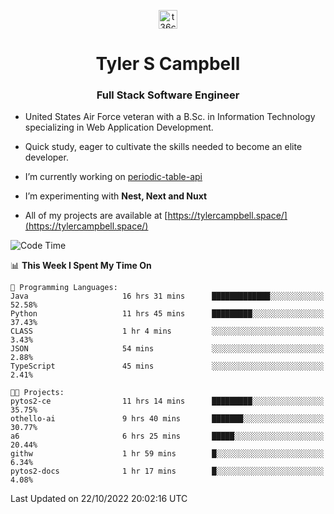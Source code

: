 <p align="center">
<a href="https://www.linkedin.com/in/t36campbell" target="blank"><img align="center" src="https://ik.imagekit.io/t36campbell/Portfolio/linkedin.png.original_m8bbGgPh6.png" alt="t36campbell" height="30" width="30" /></a>
</p>
<h1 align="center">Tyler S Campbell</h1>
<h3 align="center">Full Stack Software Engineer</h3>

* United States Air Force veteran with a B.Sc. in Information Technology specializing in Web Application Development. 

* Quick study, eager to cultivate the skills needed to become an elite developer.

* I’m currently working on [periodic-table-api](https://github.com/t36campbell/periodic-table-api)

* I’m experimenting with **Nest, Next and Nuxt**

* All of my projects are available at [https://tylercampbell.space/](https://tylercampbell.space/)

<!--START_SECTION:waka-->
![Code Time](http://img.shields.io/badge/Code%20Time-1%2C933%20hrs%2015%20mins-blue)

📊 **This Week I Spent My Time On** 

```text
💬 Programming Languages: 
Java                     16 hrs 31 mins      █████████████░░░░░░░░░░░░   52.58% 
Python                   11 hrs 45 mins      █████████░░░░░░░░░░░░░░░░   37.43% 
CLASS                    1 hr 4 mins         ░░░░░░░░░░░░░░░░░░░░░░░░░   3.43% 
JSON                     54 mins             ░░░░░░░░░░░░░░░░░░░░░░░░░   2.88% 
TypeScript               45 mins             ░░░░░░░░░░░░░░░░░░░░░░░░░   2.41%

🐱‍💻 Projects: 
pytos2-ce                11 hrs 14 mins      █████████░░░░░░░░░░░░░░░░   35.75% 
othello-ai               9 hrs 40 mins       ███████░░░░░░░░░░░░░░░░░░   30.77% 
a6                       6 hrs 25 mins       █████░░░░░░░░░░░░░░░░░░░░   20.44% 
githw                    1 hr 59 mins        █░░░░░░░░░░░░░░░░░░░░░░░░   6.34% 
pytos2-docs              1 hr 17 mins        █░░░░░░░░░░░░░░░░░░░░░░░░   4.08%

```


 Last Updated on 22/10/2022 20:02:16 UTC
<!--END_SECTION:waka-->
